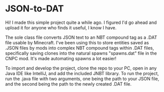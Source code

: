 # JSON-to-DAT
Hi! I made this simple project quite a while ago. I figured I'd go ahead and upload it for anyone who finds it useful, I know I have.

The sole class file converts JSON text to an NBT compound tag as a .DAT file usable by Minecraft.
I've been using this to store entities saved as .JSON files by mods into complex NBT compound tags within .DAT files, specifically saving clones into
the natural spawns "spawns.dat" file in the CNPC mod. It's made automating spawns a lot easier!

To import and develop the project, clone the repo to your PC, open in any Java IDE like IntelliJ, and add the included JNBT library. To run the project,
run the .java file with two arguments, one being the path to your JSON file, and the second being the path to the newly created .DAT file.
